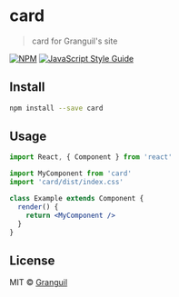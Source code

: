 # card

> card for Granguil&#x27;s site

[![NPM](https://img.shields.io/npm/v/card.svg)](https://www.npmjs.com/package/card) [![JavaScript Style Guide](https://img.shields.io/badge/code_style-standard-brightgreen.svg)](https://standardjs.com)

## Install

```bash
npm install --save card
```

## Usage

```jsx
import React, { Component } from 'react'

import MyComponent from 'card'
import 'card/dist/index.css'

class Example extends Component {
  render() {
    return <MyComponent />
  }
}
```

## License

MIT © [Granguil](https://github.com/Granguil)
